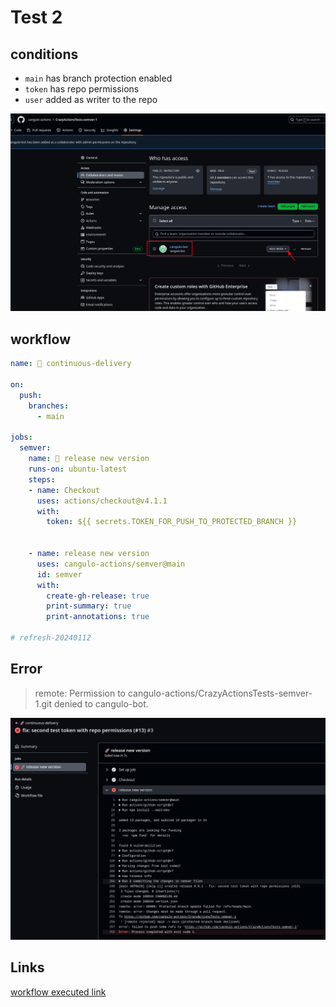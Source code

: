 # Test 2

## conditions

* `main` has branch protection enabled
* `token` has repo permissions
* `user` added as writer to the repo

![Alt text](repo-settings.png)

## workflow

```yml
name: 🚀 continuous-delivery

on:
  push:
    branches:
      - main

jobs:
  semver:
    name: 🚀 release new version
    runs-on: ubuntu-latest
    steps:
    - name: Checkout
      uses: actions/checkout@v4.1.1
      with:
        token: ${{ secrets.TOKEN_FOR_PUSH_TO_PROTECTED_BRANCH }}
      

    - name: release new version
      uses: cangulo-actions/semver@main
      id: semver
      with:
        create-gh-release: true
        print-summary: true
        print-annotations: true

# refresh-20240112
```

## Error

> remote: Permission to cangulo-actions/CrazyActionsTests-semver-1.git denied to cangulo-bot.

![error](error.png)

## Links

[workflow executed link](https://github.com/cangulo-actions/CrazyActionsTests-semver-1/actions/runs/7496063224/job/20407435934)